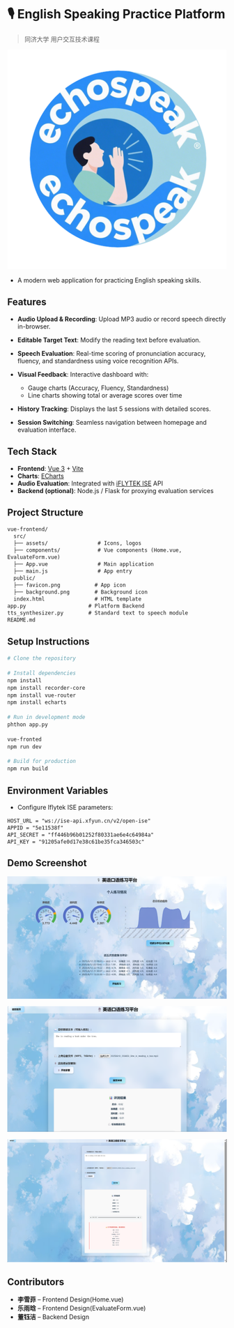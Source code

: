 # 🎙️ English Speaking Practice Platform

> 同济大学 用户交互技术课程

![icon.png](vue-frontend/public/icon.png)

- A modern web application for practicing English speaking skills.


## Features

* **Audio Upload & Recording**: Upload MP3 audio or record speech directly in-browser.
* **Editable Target Text**: Modify the reading text before evaluation.
* **Speech Evaluation**: Real-time scoring of pronunciation accuracy, fluency, and standardness using voice recognition APIs.
* **Visual Feedback**: Interactive dashboard with:

  * Gauge charts (Accuracy, Fluency, Standardness)
  * Line charts showing total or average scores over time
*  **History Tracking**: Displays the last 5 sessions with detailed scores.
*  **Session Switching**: Seamless navigation between homepage and evaluation interface.

## Tech Stack

* **Frontend**: [Vue 3](https://vuejs.org/) + [Vite](https://vitejs.dev/)
* **Charts**: [ECharts](https://echarts.apache.org/)
* **Audio Evaluation**: Integrated with [iFLYTEK ISE](https://www.xfyun.cn/services/eval) API
* **Backend (optional)**: Node.js / Flask for proxying evaluation services 

## Project Structure

```
vue-frontend/
  src/
  ├── assets/                # Icons, logos
  ├── components/            # Vue components (Home.vue, EvaluateForm.vue)
  ├── App.vue                # Main application
  ├── main.js                # App entry
  public/
  ├── favicon.png           # App icon
  ├── background.png        # Background icon
  index.html                # HTML template
app.py                    # Platform Backend
tts_synthesizer.py        # Standard text to speech module 
README.md

```

## Setup Instructions

```bash
# Clone the repository

# Install dependencies
npm install
npm install recorder-core
npm install vue-router
npm install echarts

# Run in development mode
phthon app.py

vue-fronted
npm run dev

# Build for production
npm run build
```

## Environment Variables 

* Configure Iflytek ISE parameters:

```env
HOST_URL = "ws://ise-api.xfyun.cn/v2/open-ise"
APPID = "5e11538f"
API_SECRET = "ff446b96b01252f80331ae6e4c64984a"
API_KEY = "91205afe0d17e38c61be35fca346503c"
```

## Demo Screenshot

![Home.png](vue-frontend/public/Home.png)

![evaluate.png](vue-frontend/public/evaluate.png)

![EvaluateForm.png](vue-frontend/public/EvaluateForm.png)

## Contributors

* **李雪菲** – Frontend Design(Home.vue)
* **乐雨晗** – Frontend Design(EvaluateForm.vue)
* **董钰洁** – Backend Design
